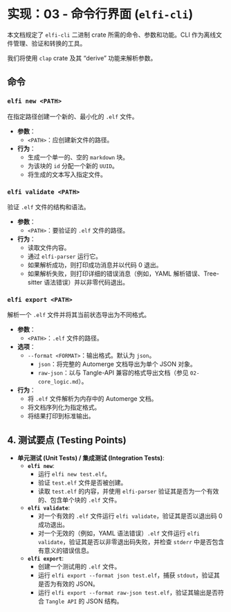 # 实现：03 - 命令行界面 (`elfi-cli`)

本文档规定了 `elfi-cli` 二进制 crate 所需的命令、参数和功能。CLI 作为离线文件管理、验证和转换的工具。

我们将使用 `clap` crate 及其 “derive” 功能来解析参数。

## 命令

### `elfi new <PATH>`

在指定路径创建一个新的、最小化的 `.elf` 文件。

-   **参数**：
    -   `<PATH>`：应创建新文件的路径。
-   **行为**：
    -   生成一个单一的、空的 `markdown` 块。
    -   为该块的 `id` 分配一个新的 `UUID`。
    -   将生成的文本写入指定文件。

### `elfi validate <PATH>`

验证 `.elf` 文件的结构和语法。

-   **参数**：
    -   `<PATH>`：要验证的 `.elf` 文件的路径。
-   **行为**：
    -   读取文件内容。
    -   通过 `elfi-parser` 运行它。
    -   如果解析成功，则打印成功消息并以代码 0 退出。
    -   如果解析失败，则打印详细的错误消息（例如，YAML 解析错误、Tree-sitter 语法错误）并以非零代码退出。

### `elfi export <PATH>`

解析一个 `.elf` 文件并将其当前状态导出为不同格式。

-   **参数**：
    -   `<PATH>`：`.elf` 文件的路径。
-   **选项**：
    -   `--format <FORMAT>`：输出格式。默认为 `json`。
        -   `json`：将完整的 Automerge 文档导出为单个 JSON 对象。
        -   `raw-json`：以与 Tangle-API 兼容的格式导出文档（参见 `02-core_logic.md`）。
-   **行为**：
    -   将 `.elf` 文件解析为内存中的 Automerge 文档。
    -   将文档序列化为指定格式。
    -   将结果打印到标准输出。

## 4. 测试要点 (Testing Points)

- **单元测试 (Unit Tests) / 集成测试 (Integration Tests)**:
    - **`elfi new`**:
        - 运行 `elfi new test.elf`。
        - 验证 `test.elf` 文件是否被创建。
        - 读取 `test.elf` 的内容，并使用 `elfi-parser` 验证其是否为一个有效的、包含单个块的 `.elf` 文件。
    - **`elfi validate`**:
        - 对一个有效的 `.elf` 文件运行 `elfi validate`，验证其是否以退出码 0 成功退出。
        - 对一个无效的（例如，YAML 语法错误）`.elf` 文件运行 `elfi validate`，验证其是否以非零退出码失败，并检查 `stderr` 中是否包含有意义的错误信息。
    - **`elfi export`**:
        - 创建一个测试用的 `.elf` 文件。
        - 运行 `elfi export --format json test.elf`，捕获 `stdout`，验证其是否为有效的 JSON。
        - 运行 `elfi export --format raw-json test.elf`，验证其输出是否符合 `Tangle API` 的 JSON 结构。